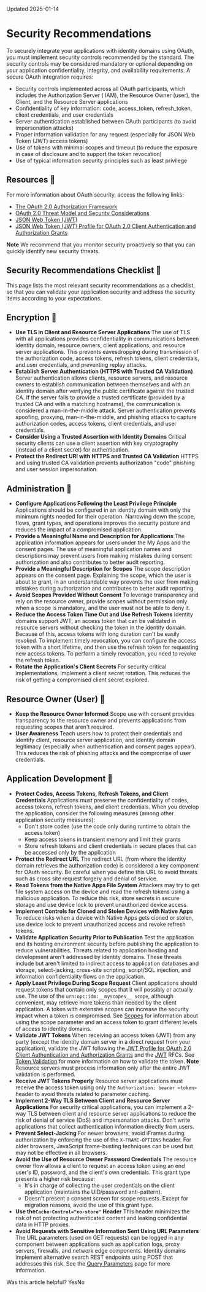 Updated 2025-01-14
# Security Recommendations
To securely integrate your applications with identity domains using OAuth, you must implement security controls recommended by the standard.
The security controls may be considered mandatory or optional depending on your application confidentiality, integrity, and availability requirements.
A secure OAuth integration requires:
  * Security controls implemented across all OAuth participants, which includes the Authorization Server ( IAM), the Resource Owner (user), the Client, and the Resource Server applications
  * Confidentiality of key information: code, access_token, refresh_token, client credentials, and user credentials
  * Server authentication established between OAuth participants (to avoid impersonation attacks)
  * Proper information validation for any request (especially for JSON Web Token (JWT) access tokens)
  * Use of tokens with minimal scopes and timeout (to reduce the exposure in case of disclosure and to support the token revocation)
  * Use of typical information security principles such as least privilege


## Resources 🔗 
For more information about OAuth security, access the following links:
  * [The OAuth 2.0 Authorization Framework](https://tools.ietf.org/html/rfc6749)
  * [OAuth 2.0 Threat Model and Security Considerations](https://tools.ietf.org/html/rfc6819)
  * [JSON Web Token (JWT)](https://tools.ietf.org/html/rfc7519)
  * [JSON Web Token (JWT) Profile for OAuth 2.0 Client Authentication and Authorization Grants](https://tools.ietf.org/html/rfc7523)


**Note** We recommend that you monitor security proactively so that you can quickly identify new security threats.
## Security Recommendations Checklist 🔗 
This page lists the most relevant security recommendations as a checklist, so that you can validate your application security and address the security items according to your expectations.
## Encryption 🔗 
  * **Use TLS in Client and Resource Server Applications**
The use of TLS with all applications provides confidentiality in communications between identity domain, resource owners, client applications, and resource server applications. This prevents eavesdropping during transmission of the authorization code, access tokens, refresh tokens, client credentials, and user credentials, and preventing replay attacks.
  * **Establish Server Authentication (HTTPS with Trusted CA Validation)**
Server authentication allows clients, resource servers, and resource owners to establish communication between themselves and with an identity domain after verifying the public certificate against the trusted CA.
If the server fails to provide a trusted certificate (provided by a trusted CA and with a matching hostname), the communication is considered a man-in-the-middle attack.
Server authentication prevents spoofing, proxying, man-in-the-middle, and phishing attacks to capture authorization codes, access tokens, client credentials, and user credentials.
  * **Consider Using a Trusted Assertion with Identity Domains**
Critical security clients can use a client assertion with key cryptography (instead of a client secret) for authentication.
  * **Protect the Redirect URI with HTTPS and Trusted CA Validation**
HTTPS and using trusted CA validation prevents authorization "code" phishing and user session impersonation.


## Administration 🔗 
  * **Configure Applications Following the Least Privilege Principle**
Applications should be configured in an identity domain with only the minimum rights needed for their operation.
Narrowing down the scope, flows, grant types, and operations improves the security posture and reduces the impact of a compromised application.
  * **Provide a Meaningful Name and Description for Applications**
The application information appears for users under the My Apps and the consent pages.
The use of meaningful application names and descriptions may prevent users from making mistakes during consent authorization and also contributes to better audit reporting.
  * **Provide a Meaningful Description for Scopes**
The scope description appears on the consent page. Explaining the scope, which the user is about to grant, in an understandable way prevents the user from making mistakes during authorization and contributes to better audit reporting.
  * **Avoid Scopes Provided Without Consent**
To leverage transparency and rely on the resource owner, provide scopes without permission only when a scope is mandatory, and the user must not be able to deny it.
  * **Reduce the Access Token Time Out and Use Refresh Tokens**
Identity domains support JWT, an access token that can be validated in resource servers without checking the token in the identity domain. Because of this, access tokens with long duration can't be easily revoked.
To implement timely revocation, you can configure the access token with a short lifetime, and then use the refresh token for requesting new access tokens. To perform a timely revocation, you need to revoke the refresh token.
  * **Rotate the Application's Client Secrets**
For security critical implementations, implement a client secret rotation. This reduces the risk of getting a compromised client secret explored.


## Resource Owner (User) 🔗 
  * **Keep the Resource Owner Informed**
Scope use with consent provides transparency to the resource owner and prevents applications from requesting scopes that aren't required.
  * **User Awareness**
Teach users how to protect their credentials and identify client, resource server application, and identity domain legitimacy (especially when authentication and consent pages appear). This reduces the risk of phishing attacks and the compromise of user credentials.


## Application Development 🔗 
  * **Protect Codes, Access Tokens, Refresh Tokens, and Client Credentials**
Applications must preserve the confidentiality of codes, access tokens, refresh tokens, and client credentials. When you develop the application, consider the following measures (among other application security measures):
    * Don't store codes (use the code only during runtime to obtain the access token)
    * Keep access tokens in transient memory and limit their grants
    * Store refresh tokens and client credentials in secure places that can be accessed only by the application
  * **Protect the Redirect URL**
The redirect URL (from where the identity domain retrieves the authorization code) is considered a key component for OAuth security. Be careful when you define this URL to avoid threats such as cross site request forgery and denial of service.
  * **Read Tokens from the Native Apps File System**
Attackers may try to get file system access on the device and read the refresh tokens using a malicious application. To reduce this risk, store secrets in secure storage and use device lock to prevent unauthorized device access.
  * **Implement Controls for Cloned and Stolen Devices with Native Apps**
To reduce risks when a device with Native Apps gets cloned or stolen, use device lock to prevent unauthorized access and revoke refresh tokens.
  * **Validate Application Security Prior to Publication**
Test the application and its hosting environment security before publishing the application to reduce vulnerabilities. Threats related to application hosting and development aren't addressed by identity domains. These threats include but aren't limited to indirect access to application databases and storage, select-jacking, cross-site scripting, script/SQL injection, and information confidentiality flows on the application.
  * **Apply Least Privilege During Scope Request**
Client applications should request tokens that contain only scopes that it will possibly or actually use.
The use of the `urn:opc:idm:__myscopes__ scope`, although convenient, may retrieve more tokens than needed by the client application.
A token with extensive scopes can increase the security impact when a token is compromised.
See [Scopes](https://docs.oracle.com/en-us/iaas/Content/Identity/api-getstarted/Scopes.htm#Scopes "Using the scope parameter, the access token can grant different levels of access to multiple IAM identity domain APIs.") for information about using the scope parameter and an access token to grant different levels of access to identity domains.
  * **Validate JWT Tokens**
When receiving an access token (JWT) from any party (except the identity domain server in a direct request from your application), validate the JWT following the [JWT Profile for OAuth 2.0 Client Authentication and Authorization Grants](https://tools.ietf.org/html/rfc7523) and the [JWT](https://tools.ietf.org/html/rfc7519) RFCs.
See [Token Validation](https://docs.oracle.com/en-us/iaas/Content/Identity/api-getstarted/TokenValidation.htm "Why do we validate tokens? When your web application checks credentials directly, it verifies that the username and password that are presented correspond to what you maintain. When using claims-based identity, you're outsourcing that job to an identity provider.") for more information on how to validate the token.
**Note** Resource servers must process information only after the entire JWT validation is performed.
  * **Receive JWT Tokens Properly**
Resource server applications must receive the access token using only the `Authorization: bearer <token>` header to avoid threats related to parameter caching.
  * **Implement 2-Way TLS Between Client and Resource Server Applications**
For security critical applications, you can implement a 2-way TLS between client and resource server applications to reduce the risk of denial of service (DoS) and impersonation attacks.
Don't write applications that collect authentication information directly from users.
  * **Prevent Select-Jacking**
For newer browsers, avoid iFrames during authorization by enforcing the use of the `X-FRAME-OPTIONS` header.
For older browsers, JavaScript frame-busting techniques can be used but may not be effective in all browsers.
  * **Avoid the Use of Resource Owner Password Credentials**
The resource owner flow allows a client to request an access token using an end user's ID, password, and the client's own credentials. This grant type presents a higher risk because:
    * It's in charge of collecting the user credentials on the client application (maintains the UID/password anti-pattern).
    * Doesn't present a consent screen for scope requests.
Except for migration reasons, avoid the use of this grant type.
  * **Use the`Cache-Control="no-store"` Header**
This header minimizes the risk of not protecting authenticated content and leaking confidential data in HTTP proxies.
  * **Avoid Requests with Sensitive Information Sent Using URL Parameters**
The URL parameters (used on GET requests) can be logged in any component between applications such as application logs, proxy servers, firewalls, and network edge components.
Identity domains implement alternative search REST endpoints using POST that addresses this risk. See the [Query Parameters](https://docs.oracle.com/en-us/iaas/Content/Identity/api-getstarted/OCISQueryParameters.htm#OCISQueryParameters "You can include query parameters in requests to the identity domains REST API. These parameters are useful for finding resources with specific attributes or attribute values, and for sorting and paginating the output.") page for more information.


Was this article helpful?
YesNo

